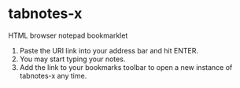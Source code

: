 # tabnotes-x
HTML browser notepad bookmarklet

<ol>
<li>Paste the URI link into your address bar and hit ENTER.</li>
<li>You may start typing your notes.</li>
<li>Add the link to your bookmarks toolbar to open a new instance of tabnotes-x any time.</li>
